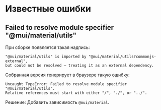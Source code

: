 Известные ошибки
================

Failed to resolve module specifier "@mui/material/utils"
--------------------------------------------------------

При сборке появляется такая надпись:

```
"@mui/material/utils" is imported by "@mui/material/utils?commonjs-external", 
but could not be resolved – treating it as an external dependency.
```

Собранная версия генерирует в браузере такую ошибку:

```
Uncaught TypeError: Failed to resolve module specifier "@mui/material/utils". 
Relative references must start with either "/", "./", or "../".
```

Решение: Добавить зависимость `@mui/material`.